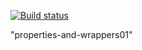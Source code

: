 [![Build status](https://ci.appveyor.com/api/projects/status/k4q7rvmv5ms7dn44?svg=true)](https://ci.appveyor.com/project/anikolaevski/properties-and-wrappers01)

"properties-and-wrappers01" 
